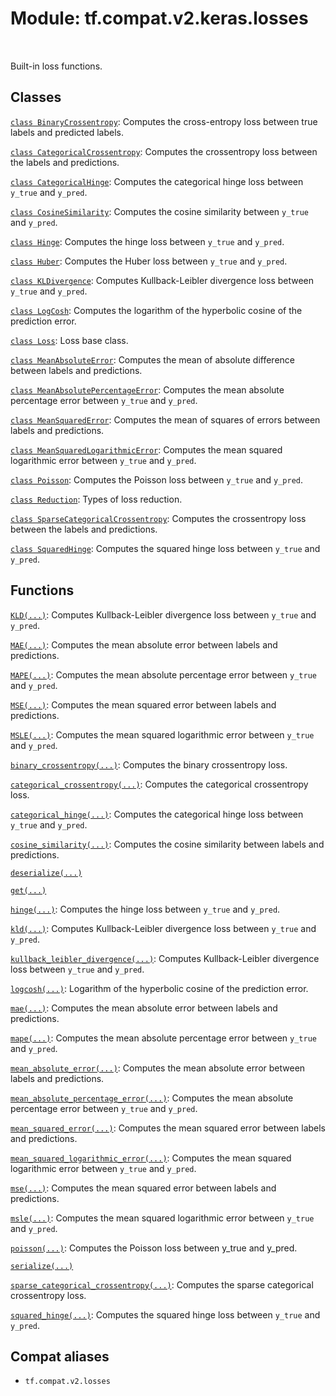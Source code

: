 <div itemscope itemtype="http://developers.google.com/ReferenceObject">
<meta itemprop="name" content="tf.compat.v2.keras.losses" />
<meta itemprop="path" content="Stable" />
</div>

# Module: tf.compat.v2.keras.losses


<table class="tfo-notebook-buttons tfo-api" align="left">
</table>



Built-in loss functions.



## Classes

[`class BinaryCrossentropy`](../../../../tf/keras/losses/BinaryCrossentropy.md): Computes the cross-entropy loss between true labels and predicted labels.

[`class CategoricalCrossentropy`](../../../../tf/keras/losses/CategoricalCrossentropy.md): Computes the crossentropy loss between the labels and predictions.

[`class CategoricalHinge`](../../../../tf/keras/losses/CategoricalHinge.md): Computes the categorical hinge loss between `y_true` and `y_pred`.

[`class CosineSimilarity`](../../../../tf/keras/losses/CosineSimilarity.md): Computes the cosine similarity between `y_true` and `y_pred`.

[`class Hinge`](../../../../tf/keras/losses/Hinge.md): Computes the hinge loss between `y_true` and `y_pred`.

[`class Huber`](../../../../tf/keras/losses/Huber.md): Computes the Huber loss between `y_true` and `y_pred`.

[`class KLDivergence`](../../../../tf/keras/losses/KLDivergence.md): Computes Kullback-Leibler divergence loss between `y_true` and `y_pred`.

[`class LogCosh`](../../../../tf/keras/losses/LogCosh.md): Computes the logarithm of the hyperbolic cosine of the prediction error.

[`class Loss`](../../../../tf/keras/losses/Loss.md): Loss base class.

[`class MeanAbsoluteError`](../../../../tf/keras/losses/MeanAbsoluteError.md): Computes the mean of absolute difference between labels and predictions.

[`class MeanAbsolutePercentageError`](../../../../tf/keras/losses/MeanAbsolutePercentageError.md): Computes the mean absolute percentage error between `y_true` and `y_pred`.

[`class MeanSquaredError`](../../../../tf/keras/losses/MeanSquaredError.md): Computes the mean of squares of errors between labels and predictions.

[`class MeanSquaredLogarithmicError`](../../../../tf/keras/losses/MeanSquaredLogarithmicError.md): Computes the mean squared logarithmic error between `y_true` and `y_pred`.

[`class Poisson`](../../../../tf/keras/losses/Poisson.md): Computes the Poisson loss between `y_true` and `y_pred`.

[`class Reduction`](../../../../tf/keras/losses/Reduction.md): Types of loss reduction.

[`class SparseCategoricalCrossentropy`](../../../../tf/keras/losses/SparseCategoricalCrossentropy.md): Computes the crossentropy loss between the labels and predictions.

[`class SquaredHinge`](../../../../tf/keras/losses/SquaredHinge.md): Computes the squared hinge loss between `y_true` and `y_pred`.

## Functions

[`KLD(...)`](../../../../tf/keras/losses/KLD.md): Computes Kullback-Leibler divergence loss between `y_true` and `y_pred`.

[`MAE(...)`](../../../../tf/keras/losses/MAE.md): Computes the mean absolute error between labels and predictions.

[`MAPE(...)`](../../../../tf/keras/losses/MAPE.md): Computes the mean absolute percentage error between `y_true` and `y_pred`.

[`MSE(...)`](../../../../tf/keras/losses/MSE.md): Computes the mean squared error between labels and predictions.

[`MSLE(...)`](../../../../tf/keras/losses/MSLE.md): Computes the mean squared logarithmic error between `y_true` and `y_pred`.

[`binary_crossentropy(...)`](../../../../tf/keras/losses/binary_crossentropy.md): Computes the binary crossentropy loss.

[`categorical_crossentropy(...)`](../../../../tf/keras/losses/categorical_crossentropy.md): Computes the categorical crossentropy loss.

[`categorical_hinge(...)`](../../../../tf/keras/losses/categorical_hinge.md): Computes the categorical hinge loss between `y_true` and `y_pred`.

[`cosine_similarity(...)`](../../../../tf/keras/losses/cosine_similarity.md): Computes the cosine similarity between labels and predictions.

[`deserialize(...)`](../../../../tf/keras/losses/deserialize.md)

[`get(...)`](../../../../tf/keras/losses/get.md)

[`hinge(...)`](../../../../tf/keras/losses/hinge.md): Computes the hinge loss between `y_true` and `y_pred`.

[`kld(...)`](../../../../tf/keras/losses/KLD.md): Computes Kullback-Leibler divergence loss between `y_true` and `y_pred`.

[`kullback_leibler_divergence(...)`](../../../../tf/keras/losses/KLD.md): Computes Kullback-Leibler divergence loss between `y_true` and `y_pred`.

[`logcosh(...)`](../../../../tf/keras/losses/logcosh.md): Logarithm of the hyperbolic cosine of the prediction error.

[`mae(...)`](../../../../tf/keras/losses/MAE.md): Computes the mean absolute error between labels and predictions.

[`mape(...)`](../../../../tf/keras/losses/MAPE.md): Computes the mean absolute percentage error between `y_true` and `y_pred`.

[`mean_absolute_error(...)`](../../../../tf/keras/losses/MAE.md): Computes the mean absolute error between labels and predictions.

[`mean_absolute_percentage_error(...)`](../../../../tf/keras/losses/MAPE.md): Computes the mean absolute percentage error between `y_true` and `y_pred`.

[`mean_squared_error(...)`](../../../../tf/keras/losses/MSE.md): Computes the mean squared error between labels and predictions.

[`mean_squared_logarithmic_error(...)`](../../../../tf/keras/losses/MSLE.md): Computes the mean squared logarithmic error between `y_true` and `y_pred`.

[`mse(...)`](../../../../tf/keras/losses/MSE.md): Computes the mean squared error between labels and predictions.

[`msle(...)`](../../../../tf/keras/losses/MSLE.md): Computes the mean squared logarithmic error between `y_true` and `y_pred`.

[`poisson(...)`](../../../../tf/keras/losses/poisson.md): Computes the Poisson loss between y_true and y_pred.

[`serialize(...)`](../../../../tf/keras/losses/serialize.md)

[`sparse_categorical_crossentropy(...)`](../../../../tf/keras/losses/sparse_categorical_crossentropy.md): Computes the sparse categorical crossentropy loss.

[`squared_hinge(...)`](../../../../tf/keras/losses/squared_hinge.md): Computes the squared hinge loss between `y_true` and `y_pred`.



## Compat aliases

* `tf.compat.v2.losses`

